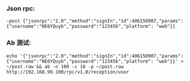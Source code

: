 ### Json rpc:

    -post {"jsonrpc":"2.0","method":"signIn","id":406150907,"params":{"username":"NE6YQuyb","password":"123456","platform": "web"}}
    
### Ab 测试:

    echo '{"jsonrpc":"2.0","method":"signIn","id":406150907,"params":{"username":"NE6YQuyb","password":"123456","platform": "web"}}' > ~/post.raw && ab -n 100 -c 10 -p ~/post.raw http://192.168.99.100/rpc/v1.0/reception/user